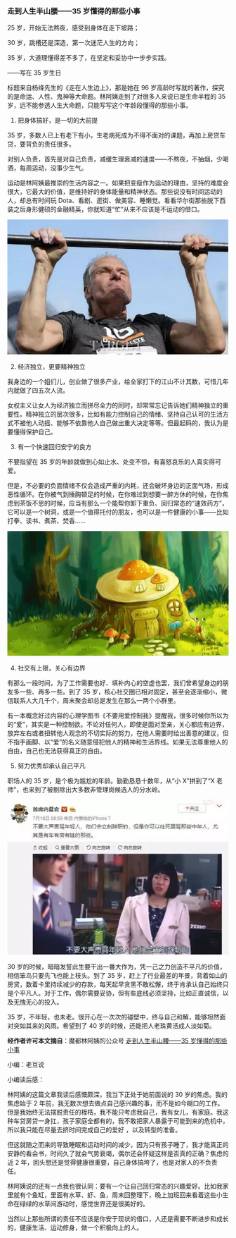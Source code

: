 ### 走到人生半山腰——35 岁懂得的那些小事

25 岁，开始无法熬夜，感受到身体在走下坡路；

30 岁，跳槽还是深造，第一次迷茫人生的方向；

35 岁，大道理懂得差不多了，在坚定和妥协中一步步实践。

——写在 35 岁生日

标题来自杨绛先生的《走在人生边上》，那是她在 96 岁高龄时写就的著作，探究的是命运、人性、鬼神等大命题。林阿姨走到了对很多人来说已是生命半程的 35 岁，远不能参透人生大命题，只能写写这个年龄段懂得的那些小事。

1. 把身体搞好，是一切的大前提

35 岁，多数人已上有老下有小，生老病死成为不得不面对的课题，再加上房贷车贷，要背负的责任很多。

对别人负责，首先是对自己负责，减缓生理衰减的速度——不熬夜，不抽烟，少喝酒，每周运动，没事少生气。

运动是林阿姨最推崇的生活内容之一。如果把变瘦作为运动的理由，坚持的难度会很大，它最大的价值，是维持好的身体能量和精神状态。那些说没有时间运动的人，却总有时间玩 Dota、看剧、逛街、做美容、睡懒觉。看看华尔街那些脱下西装之后身形健硕的金融精英，你就知道“忙”从来不应该是不运动的借口。

![锻炼](../img/35-years-1.jpeg)

2. 经济独立，更要精神独立

我身边的一个姐们儿，创业做了很多产业，给全家打下的江山不计其数，可惜几年内就做了四五次人流。

女权主义让女人为经济独立而拼尽全力的同时，却常常忘记告诉她们精神独立的重要性。精神独立的层次很多，比如有能力控制自己的情绪、坚持自己认可的生活方式不被他人动摇、能够不依靠他人自己做出重大决定等等。但最起码的，我认为是要懂得保护自己。

3. 有一个快速回归安宁的良方

不要指望在 35 岁的年龄就做到心如止水、处变不惊，有喜怒哀乐的人真实得可爱。

但是，不必要的负面情绪不仅会造成严重的内耗，还会破坏身边的正面气场，形成恶性循环。在你被气到捶胸顿足的时候，在你难过到想要一醉方休的时候，在你焦虑到茶饭不思的时候，应当有那么一个能帮你卸下重负、回归常态的“速效药方”，它可以是一个树洞，或是一个值得托付的朋友，也可以是一件健康的小事——比如打拳、读书、煮茶、焚香……

![树桩](../img/35-years-2.jpeg)

4. 社交有上限，关心有边界

有那么一段时间，为了工作需要也好、填补内心的空虚也罢，我们曾希望身边的朋友多一些、再多一些。到了 35 岁，核心社交圈已相对固定，甚至会逐渐缩小，微信联系人大几千个，周末聚会却总是发生在那么一两个小群里。

有一本概念好过内容的心理学图书《不要用爱控制我》提醒我，很多时候你所以为的“爱”，其实是一种控制欲。不论对任何人，即使是面对至亲，关心都应有边界，放弃左右或者扭转他人观念的不切实际的努力，在他人需要时给出善意的建议，但不指手画脚、以“爱”的名义随意侵犯他人的精神和生活界线。如果无法尊重他人的自由，自己也无法获得真正的自由。

5. 努力优秀却承认自己平凡

职场人的 35 岁，是个极为尴尬的年龄。勤勤恳恳十数年，从“小 X”拼到了“X 老师”，也来到了被剔除出大多数非管理岗候选人的分水岭。

![电视剧](../img/35-years-3.jpeg)

30 岁的时候，暗暗发誓此生要干出一番大作为，凭一己之力创造不平凡的价值，相信笨鸟只要先飞也能上枝头。到了 35 岁，赶上了行业最差的年景，背着如山的房贷，数着卡里持续减少的存款，每天起早贪黑不敢松懈，终于肯承认自己始终只是个平凡人。对于工作，偶尔需要妥协，但有些底线必须坚持，比如正直诚信，以及无愧无心的投入。

35 岁，不年轻，也未老。很开心在一次次的碰壁中，终与自己和解，能够坦然面对突如其来的风雨。希望到了 40 岁的时候，还能把人老珠黄活成人淡如菊。

**经作者许可本文摘自**：魔都林阿姨的公众号 [走到人生半山腰——35 岁懂得的那些小事](https://mp.weixin.qq.com/s/2YaM8RCTFhJK1NSdYTZu3A)

小编：老豆说

小编读后感：

林阿姨的这篇文章我读后感慨颇深，我当下正处于她前面说的 30 岁的焦虑。我的焦虑始于 2 年前，我无数次想去做点自己感兴趣的事，而不是如今糊口的工作。但是我始终无法摆脱责任的桎梏，我不能只考虑我自己，我有女儿，有家庭。我这种车贷房贷一身扛，孩子家庭全都有的，我不敢把家人暴露于可能到来的危机中，所以我只能在尽量去挤时间完成自己的爱好 ，以及转型的准备。

但这就随之而来的导致睡眠和运动时间的减少，因为只有孩子睡了，我才能真正的安静的看会书，时间久了就会气势衰竭，偶尔还会怀疑这样是否真的正确？焦虑的近 2 年，回头想还是觉得健康很重要，自己身体搞垮了，也是对家人的不负责任。

林阿姨说的还有一点我也很认同：要有一个让自己回归常态的兴趣爱好。比如我家里就有个鱼缸，里面有水草、虾、鱼，周末回整理下，晚上加班回来看着这些小生命在绿绿的水草间游动时，感觉世界还是很美好的。

当然以上那些所谓的责任不应该是你安于现状的借口，人还是需要不断进步和成长的，健康生活、运动修身，做一个积极向上的人。
